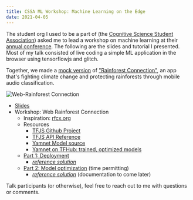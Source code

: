 ```yaml
---
title: CSSA ML Workshop: Machine Learning on the Edge
date: 2021-04-05
---
```


The student org I used to be a part of (the 
[Cognitive Science Student Association](https://cssa-ucsd.org/))
asked me to lead a workshop on machine learning at their
[annual conference](https://cssa-ucsd.github.io/conference2021).
The following are the slides and tutorial I presented. 
Most of my talk consisted of live coding a simple ML application
in the browser using tensorflowjs and glitch.

Together, we made a [mock version](https://insidious-sticky-tank.glitch.me/)
of ["Rainforest Connection"](https://rfcx.org/), an app 
that's fighting climate change and protecting rainforests 
through mobile audio classification.

![Web-Rainforest Connection](https://alxmrs.com/assets/Web-RFCX.png)

- [Slides](https://docs.google.com/presentation/d/1KCVwKHB4NmEjwLM8pPYlCe1pYqG95-6GqMwChGIzAJ0/edit?usp=sharing)
- Workshop: Web Rainforest Connection
  - Inspiration: [rfcx.org](https://rfcx.org/)
  - Resources
      - [TFJS Github Project](https://github.com/tensorflow/tfjs)
      - [TFJS API Reference](https://js.tensorflow.org/api/3.2.0/)
      - [Yamnet Model source](https://github.com/tensorflow/models/tree/master/research/audioset/yamnet)
      - [Yamnet on TFHub: trained, optimized models](https://tfhub.dev/google/yamnet/1)
  - [Part 1: Deployment](https://glitch.com/edit/#!/quiver-twisty-border)
    - _[reference solution](https://glitch.com/edit/#!/insidious-sticky-tank)_
  - [Part 2: Model optimization](https://colab.research.google.com/drive/1-yEPU0-qjBMfbU37xJTu09JVx0w9FfVO?usp=sharing) (time permitting)
    - _[reference solution](https://colab.research.google.com/drive/1tsqEFUFNN7dTXV7FThMKiMiol1QU0soF?usp=sharing)_ (documentation to come later)

Talk participants (or otherwise), feel free to reach out to me 
with questions or comments. 
